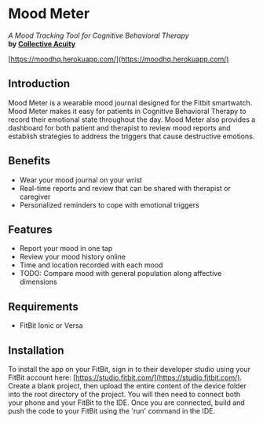 # Mood Meter
_A Mood Tracking Tool for Cognitive Behavioral Therapy_  
**by [Collective Acuity](https://collectiveacuity.com/)**  
  
[https://moodhq.herokuapp.com/](https://moodhq.herokuapp.com/)  

Introduction
------------
Mood Meter is a wearable mood journal designed for the Fitbit smartwatch. Mood Meter makes it easy for patients in Cognitive Behavioral Therapy to record their emotional state throughout the day. Mood Meter also provides a dashboard for both patient and therapist to review mood reports and establish strategies to address the triggers that cause destructive emotions.

Benefits
--------
- Wear your mood journal on your wrist
- Real-time reports and review that can be shared with therapist or caregiver
- Personalized reminders to cope with emotional triggers

Features
--------
- Report your mood in one tap
- Review your mood history online
- Time and location recorded with each mood
- TODO: Compare mood with general population along affective dimensions

Requirements
------------
- FitBit Ionic or Versa

Installation
------------
To install the app on your FitBit, sign in to their developer studio using your FitBit account here: [https://studio.fitbit.com/](https://studio.fitbit.com/). Create a blank project, then upload the entire content of the device folder into the root directory of the project. You will then need to connect both your phone and your FitBit to the IDE. Once you are connected, build and push the code to your FitBit using the 'run' command in the IDE.

